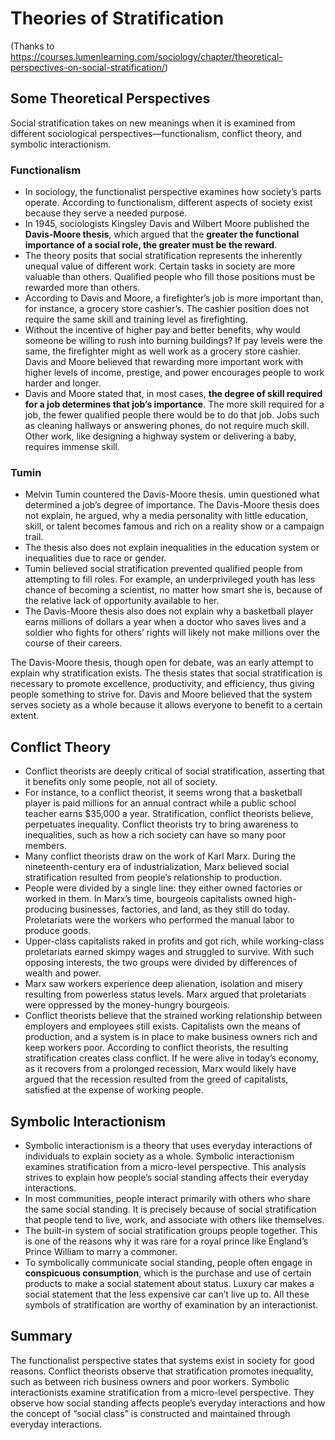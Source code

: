 # Theories of Stratification

(Thanks to https://courses.lumenlearning.com/sociology/chapter/theoretical-perspectives-on-social-stratification/)

## Some Theoretical Perspectives

Social stratification takes on new meanings when it is examined from different sociological perspectives—functionalism, conflict theory, and symbolic interactionism.

### Functionalism

- In sociology, the functionalist perspective examines how society’s parts operate. According to functionalism, different aspects of society exist because they serve a needed purpose.
- In 1945, sociologists Kingsley Davis and Wilbert Moore published the **Davis-Moore thesis**, which argued that the **greater the functional importance of a social role, the greater must be the reward**.
- The theory posits that social stratification represents the inherently unequal value of different work. Certain tasks in society are more valuable than others. Qualified people who fill those positions must be rewarded more than others.
- According to Davis and Moore, a firefighter’s job is more important than, for instance, a grocery store cashier’s. The cashier position does not require the same skill and training level as firefighting. 
- Without the incentive of higher pay and better benefits, why would someone be willing to rush into burning buildings? If pay levels were the same, the firefighter might as well work as a grocery store cashier. Davis and Moore believed that rewarding more important work with higher levels of income, prestige, and power encourages people to work harder and longer.
- Davis and Moore stated that, in most cases, **the degree of skill required for a job determines that job’s importance**. The more skill required for a job, the fewer qualified people there would be to do that job. Jobs such as cleaning hallways or answering phones, do not require much skill. Other work, like designing a highway system or delivering a baby, requires immense skill.

### Tumin
- Melvin Tumin countered the Davis-Moore thesis. umin questioned what determined a job’s degree of importance. The Davis-Moore thesis does not explain, he argued, why a media personality with little education, skill, or talent becomes famous and rich on a reality show or a campaign trail.
- The thesis also does not explain inequalities in the education system or inequalities due to race or gender.
- Tumin believed social stratification prevented qualified people from attempting to fill roles. For example, an underprivileged youth has less chance of becoming a scientist, no matter how smart she is, because of the relative lack of opportunity available to her. 
- The Davis-Moore thesis also does not explain why a basketball player earns millions of dollars a year when a doctor who saves lives and a soldier who fights for others’ rights will likely not make millions over the course of their careers.

The Davis-Moore thesis, though open for debate, was an early attempt to explain why stratification exists. The thesis states that social stratification is necessary to promote excellence, productivity, and efficiency, thus giving people something to strive for. 
Davis and Moore believed that the system serves society as a whole because it allows everyone to benefit to a certain extent.

## Conflict Theory

- Conflict theorists are deeply critical of social stratification, asserting that it benefits only some people, not all of society.
- For instance, to a conflict theorist, it seems wrong that a basketball player is paid millions for an annual contract while a public school teacher earns $35,000 a year. Stratification, conflict theorists believe, perpetuates inequality. Conflict theorists try to bring awareness to inequalities, such as how a rich society can have so many poor members.
- Many conflict theorists draw on the work of Karl Marx. During the nineteenth-century era of industrialization, Marx believed social stratification resulted from people’s relationship to production.
- People were divided by a single line: they either owned factories or worked in them. In Marx’s time, bourgeois capitalists owned high-producing businesses, factories, and land, as they still do today. Proletariats were the workers who performed the manual labor to produce goods.
- Upper-class capitalists raked in profits and got rich, while working-class proletariats earned skimpy wages and struggled to survive. With such opposing interests, the two groups were divided by differences of wealth and power.
- Marx saw workers experience deep alienation, isolation and misery resulting from powerless status levels. Marx argued that proletariats were oppressed by the money-hungry bourgeois.
- Conflict theorists believe that the strained working relationship between employers and employees still exists. Capitalists own the means of production, and a system is in place to make business owners rich and keep workers poor. According to conflict theorists, the resulting stratification creates class conflict. If he were alive in today’s economy, as it recovers from a prolonged recession, Marx would likely have argued that the recession resulted from the greed of capitalists, satisfied at the expense of working people.

## Symbolic Interactionism
- Symbolic interactionism is a theory that uses everyday interactions of individuals to explain society as a whole. Symbolic interactionism examines stratification from a micro-level perspective. This analysis strives to explain how people’s social standing affects their everyday interactions.
- In most communities, people interact primarily with others who share the same social standing. It is precisely because of social stratification that people tend to live, work, and associate with others like themselves.
- The built-in system of social stratification groups people together. This is one of the reasons why it was rare for a royal prince like England’s Prince William to marry a commoner.
- To symbolically communicate social standing, people often engage in **conspicuous consumption**, which is the purchase and use of certain products to make a social statement about status. Luxury car makes a social statement that the less expensive car can’t live up to. All these symbols of stratification are worthy of examination by an interactionist.

## Summary
The functionalist perspective states that systems exist in society for good reasons. Conflict theorists observe that stratification promotes inequality, such as between rich business owners and poor workers. Symbolic interactionists examine stratification from a micro-level perspective. They observe how social standing affects people’s everyday interactions and how the concept of “social class” is constructed and maintained through everyday interactions.